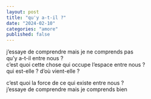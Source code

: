```yaml
---
layout: post
title: "qu'y a-t-il ?"
date: "2024-02-10"
categories: "amore"
published: false
---
```


j’essaye de comprendre mais je ne comprends pas  
qu’y a-t-il entre nous ?  
c’est quoi cette chose qui occupe l’espace entre nous ?  
qui est-elle ? d’où vient-elle ?  

c’est quoi la force de ce qui existe entre nous ?  
j’essaye de comprendre mais je comprends bien  
